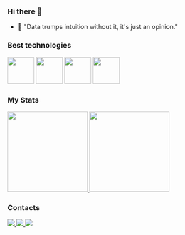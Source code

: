 ### Hi there 👋

- 💬 "Data trumps intuition without it, it's just an opinion."

### Best technologies

<div>
  <img src="https://cdn.jsdelivr.net/gh/devicons/devicon@latest/icons/python/python-original.svg" width="60"/>
  <img src="https://cdn.jsdelivr.net/gh/devicons/devicon@latest/icons/pandas/pandas-original-wordmark.svg" width="60"/>
  <img src="https://cdn.jsdelivr.net/gh/devicons/devicon@latest/icons/streamlit/streamlit-original-wordmark.svg" width="60"/>
  <img src="https://cdn.jsdelivr.net/gh/devicons/devicon@latest/icons/plotly/plotly-original-wordmark.svg" width="60"/>
</div>

### My Stats

<div>
  <a href="https://github.com/falkzera">
    <img height="180em" src="https://github-readme-stats.vercel.app/api/top-langs/?username=falkzera&layout=compact&langs_count=7&theme=dark"/>
    <img height="180em" src="https://github-readme-stats.vercel.app/api?username=falkzera&show_icons=true&theme=dark&include_all_commits=true&count_private=true"/>
  </a>
</div>

### Contacts

<div>
  <a href="https://www.instagram.com/falkzera">
    <img src="https://img.shields.io/badge/Instagram-E4405F?style=for-the-badge&logo=instagram&logoColor=white" />
  </a>
  <a href="https://falkzera.streamlit.app/">
    <img src="https://img.shields.io/badge/YouTube-FF0000?style=for-the-badge&logo=youtube&logoColor=white" />
  </a>
  <a href="https://www.linkedin.com/in/falkzera/">
    <img src="https://img.shields.io/badge/LinkedIn-0077B5?style=for-the-badge&logo=linkedin&logoColor=white" />
  </a>
</div>
